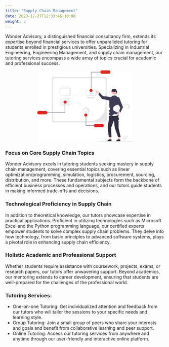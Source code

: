 ```yaml
---
title: "Supply Chain Management"
date: 2023-12-27T12:33:46+10:00
weight: 3
---
```


<!-- FILEPATH: /c:/Users/Admin/Documents/GitHub/wonderadvisory/_services/Financial Planning & Analysis.md -->
<!-- BEGIN: ed8c6549bwf9 -->
<p></p>
<p>Wonder Advisory, a distinguished financial consultancy firm, extends its expertise beyond financial services to offer unparalleled tutoring for students enrolled in prestigious universities. Specializing in Industrial Engineering, Engineering Management, and supply chain management, our tutoring services encompass a wide array of topics crucial for academic and professional success.</p>

<div style="text-align: center;">
  <img src="/images/illustrations/teaching.svg" alt="Supply Chain Management Teaching" style="width: 60%;">
</div>

<h3>Focus on Core Supply Chain Topics</h3>
<p>Wonder Advisory excels in tutoring students seeking mastery in supply chain management, covering essential topics such as linear optimization/programming, simulation, logistics, procurement, sourcing, distribution, and more. These fundamental subjects form the backbone of efficient business processes and operations, and our tutors guide students in making informed trade-offs and decisions.</p>

<h3>Technological Proficiency in Supply Chain</h3>
<p>In addition to theoretical knowledge, our tutors showcase expertise in practical applications. Proficient in utilizing technologies such as Microsoft Excel and the Python programming language, our certified experts empower students to solve complex supply chain problems. They delve into how technology, from basic principles to advanced software systems, plays a pivotal role in enhancing supply chain efficiency.</p>

<h3>Holistic Academic and Professional Support</h3>
<p>Whether students require assistance with coursework, projects, exams, or research papers, our tutors offer unwavering support. Beyond academics, our mentoring extends to career development, ensuring that students are well-prepared for the challenges of the professional world.</p>

<h3>Tutoring Services:</h3> <ul> <li>One-on-one Tutoring: Get individualized attention and feedback from our tutors who will tailor the sessions to your specific needs and learning style.</li> <li>Group Tutoring: Join a small group of peers who share your interests and goals and benefit from collaborative learning and peer support.</li> <li>Online Tutoring: Access our tutoring services from anywhere and anytime through our user-friendly and interactive online platform.</li> </ul>



<!-- END: ed8c6549bwf9 -->